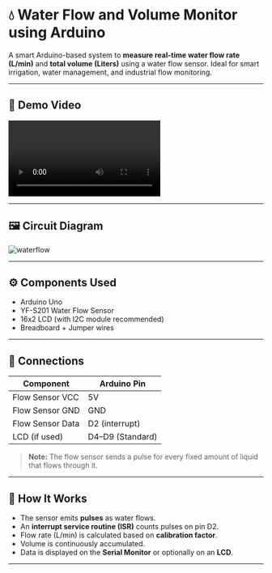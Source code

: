 # 💧 Water Flow and Volume Monitor using Arduino

A smart Arduino-based system to **measure real-time water flow rate (L/min)** and **total volume (Liters)** using a water flow sensor. Ideal for smart irrigation, water management, and industrial flow monitoring.

---

## 🎥 Demo Video
![Watch the demo](demo/waterflowmeter.mp4)

---

## 🖼️ Circuit Diagram

![waterflow](https://github.com/user-attachments/assets/0ff7ba32-23df-4351-b016-d754c7c14186)

---

## ⚙️ Components Used

- Arduino Uno
- YF-S201 Water Flow Sensor
- 16x2 LCD (with I2C module recommended)
- Breadboard + Jumper wires

---

## 🔌 Connections

| Component        | Arduino Pin      |
|------------------|------------------|
| Flow Sensor VCC  | 5V               |
| Flow Sensor GND  | GND              |
| Flow Sensor Data | D2 (interrupt)   |
| LCD (if used)    | D4–D9 (Standard) |

> **Note:** The flow sensor sends a pulse for every fixed amount of liquid that flows through it.

---

## 🧠 How It Works

- The sensor emits **pulses** as water flows.
- An **interrupt service routine (ISR)** counts pulses on pin D2.
- Flow rate (L/min) is calculated based on **calibration factor**.
- Volume is continuously accumulated.
- Data is displayed on the **Serial Monitor** or optionally on an **LCD**.

---
